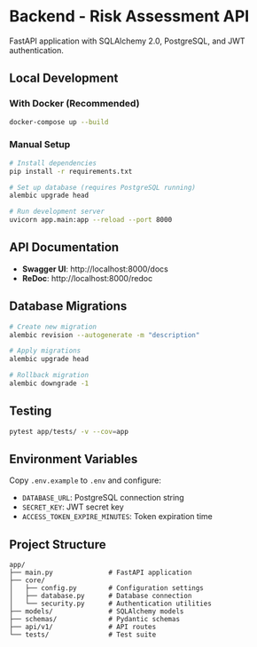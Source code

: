 # Backend - Risk Assessment API

FastAPI application with SQLAlchemy 2.0, PostgreSQL, and JWT authentication.

## Local Development

### With Docker (Recommended)
```bash
docker-compose up --build
```

### Manual Setup
```bash
# Install dependencies
pip install -r requirements.txt

# Set up database (requires PostgreSQL running)
alembic upgrade head

# Run development server
uvicorn app.main:app --reload --port 8000
```

## API Documentation
- **Swagger UI**: http://localhost:8000/docs
- **ReDoc**: http://localhost:8000/redoc

## Database Migrations
```bash
# Create new migration
alembic revision --autogenerate -m "description"

# Apply migrations
alembic upgrade head

# Rollback migration
alembic downgrade -1
```

## Testing
```bash
pytest app/tests/ -v --cov=app
```

## Environment Variables
Copy `.env.example` to `.env` and configure:
- `DATABASE_URL`: PostgreSQL connection string
- `SECRET_KEY`: JWT secret key
- `ACCESS_TOKEN_EXPIRE_MINUTES`: Token expiration time

## Project Structure
```
app/
├── main.py              # FastAPI application
├── core/
│   ├── config.py        # Configuration settings
│   ├── database.py      # Database connection
│   └── security.py      # Authentication utilities
├── models/              # SQLAlchemy models
├── schemas/             # Pydantic schemas
├── api/v1/              # API routes
└── tests/               # Test suite
```
